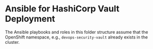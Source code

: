 # Ansible for HashiCorp Vault Deployment

The Ansible playbooks and roles in this folder structure assume that the OpenShift namespace, e.g.,
`devops-security-vault` already exists in the cluster.

